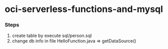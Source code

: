 # oci-serverless-functions-and-mysql

### Steps

1. create table by execute sql/person.sql
2. change db info in file HelloFunction.java => getDataSource()